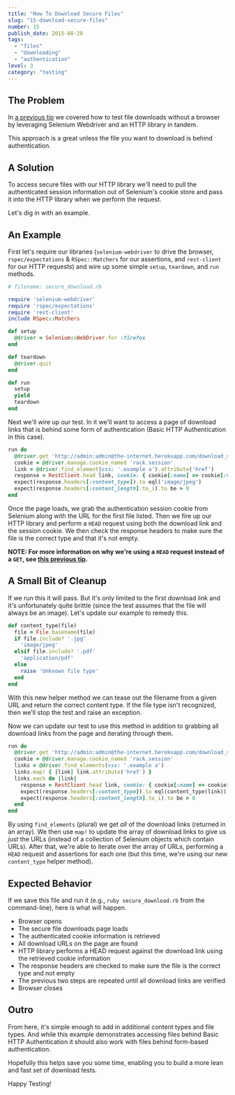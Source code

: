 ```yaml
---
title: "How To Download Secure Files"
slug: "15-download-secure-files"
number: 15
publish_date: 2015-08-20
tags:
  - "files"
  - "downloading"
  - "authentication"
level: 3
category: "testing"
---
```


## The Problem

In [a previous tip](http://elementalselenium.com/tips/8-download-a-file-revisited) we covered how to test file downloads without a browser by leveraging Selenium Webdriver and an HTTP library in tandem.

This approach is a great unless the file you want to download is behind authentication.

## A Solution

To access secure files with our HTTP library we'll need to pull the authenticated session information out of Selenium's cookie store and pass it into the HTTP library when we perform the request.

Let's dig in with an example.

## An Example

First let's require our libraries (`selenium-webdriver` to drive the browser, `rspec/expectations` & `RSpec::Matchers` for our assertions, and `rest-client` for our HTTP requests) and wire up some simple `setup`, `teardown`, and `run` methods.

```ruby
# filename: secure_download.rb

require 'selenium-webdriver'
require 'rspec/expectations'
require 'rest-client'
include RSpec::Matchers

def setup
  @driver = Selenium::WebDriver.for :firefox
end

def teardown
  @driver.quit
end

def run
  setup
  yield
  teardown
end
```

Next we'll wire up our test. In it we'll want to access a page of download links that is behind some form of authentication (Basic HTTP Authentication in this case).

```ruby
run do
  @driver.get 'http://admin:admin@the-internet.herokuapp.com/download_secure'
  cookie = @driver.manage.cookie_named 'rack.session'
  link = @driver.find_element(css: '.example a').attribute('href')
  response = RestClient.head link, cookie: { cookie[:name] => cookie[:value] }
  expect(response.headers[:content_type]).to eql('image/jpeg')
  expect(response.headers[:content_length].to_i).to be > 0
end
```

Once the page loads, we grab the authentication session cookie from Selenium along with the URL for the first file listed. Then we fire up our HTTP library and perform a `HEAD` request using both the download link and the session cookie. We then check the response headers to make sure the file is the correct type and that it's not empty.

__NOTE: For more information on why we're using a `HEAD` request instead of a `GET`, see [this previous tip](http://elementalselenium.com/tips/8-download-a-file-revisited).__

## A Small Bit of Cleanup

If we run this it will pass. But it's only limited to the first download link and it's unfortunately quite brittle (since the test assumes that the file will always be an image). Let's update our example to remedy this.

```ruby
def content_type(file)
  file = File.basename(file)
  if file.include? '.jpg'
    'image/jpeg'
  elsif file.include? '.pdf'
    'application/pdf'
  else
    raise 'Unknown file type'
  end
end
```

With this new helper method we can tease out the filename from a given URL and return the correct content type. If the file type isn't recognized, then we'll stop the test and raise an exception.

Now we can update our test to use this method in addition to grabbing all download links from the page and iterating through them.

```ruby
run do
  @driver.get 'http://admin:admin@the-internet.herokuapp.com/download_secure'
  cookie = @driver.manage.cookie_named 'rack.session'
  links = @driver.find_elements(css: '.example a')
  links.map! { |link| link.attribute('href') }
  links.each do |link|
    response = RestClient.head link, cookie: { cookie[:name] => cookie[:value] }
    expect(response.headers[:content_type]).to eql(content_type(link))
    expect(response.headers[:content_length].to_i).to be > 0
  end
end
```

By using `find_elements` (plural) we get _all_ of the download links (returned in an array). We then use `map!` to update the array of download links to give us _just_ the URLs (instead of a collection of Selenium objects which contain URLs). After that, we're able to iterate over the array of URLs, performing a `HEAD` request and assertions for each one (but this time, we're using our new `content_type` helper method).

## Expected Behavior

If we save this file and run it (e.g., `ruby secure_download.rb` from the command-line), here is what will happen.

+ Browser opens
+ The secure file downloads page loads
+ The authenticated cookie information is retrieved
+ All download URLs on the page are found
+ HTTP library performs a HEAD request against the download link using the retrieved cookie information
+ The response headers are checked to make sure the file is the correct type and not empty
+ The previous two steps are repeated until all download links are verified
+ Browser closes

## Outro

From here, it's simple enough to add in additional content types and file types. And while this example demonstrates accessing files behind Basic HTTP Authentication it should also work with files behind form-based authentication.

Hopefully this helps save you some time, enabling you to build a more lean and fast set of download tests.

Happy Testing!
